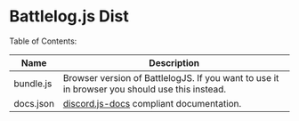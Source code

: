 
# Battlelog.js Dist

Table of Contents:

| Name      | Description |
| --------- | ----------- |
| bundle.js | Browser version of BattlelogJS. If you want to use it in browser you should use this instead. | 
| docs.json | [discord.js-docs](https://github.com/TeeSeal/discord.js-docs/) compliant documentation. |
